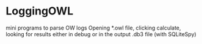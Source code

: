 # LoggingOWL
mini programs to parse OW logs
Opening *.owl file, clicking calculate, looking for results
either in debug or in the output .db3 file (with SQLiteSpy)
